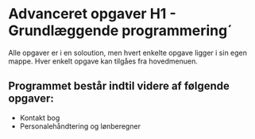 # Advanceret opgaver H1 - Grundlæggende programmering´
Alle opgaver er i en soloution, men hvert enkelte opgave ligger i sin egen mappe. Hver enkelt opgave kan tilgåes fra hovedmenuen.

## Programmet består indtil videre af følgende opgaver:
* Kontakt bog
* Personalehåndtering og lønberegner



